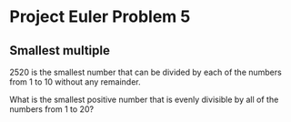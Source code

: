 Project Euler Problem 5
=========================

Smallest multiple
------------------------

2520 is the smallest number that can be divided by each of the numbers from 1 to 10 without any remainder.
 
What is the smallest positive number that is evenly divisible by all of the numbers from 1 to 20?